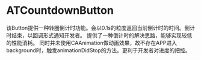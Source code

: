 # ATCountdownButton
该Button提供一种转圈倒计时功能。会以0.1s的粒度返回当前倒计时的时间。倒计时结束，以回调形式通知开发者。
提供了一种倒计时的解决思路，能够实现较低的性能消耗。
同时并未使用CAAnimation做动画效果，故不存在APP进入background时，触发animationDidStop的方法。更利于开发者对进度的把控。



